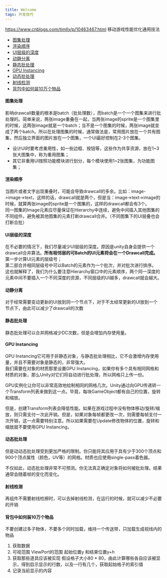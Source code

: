 ```yaml
---
title: Welcome
tags: 开发技巧
---
```


https://www.cnblogs.com/timlly/p/10463467.html  移动游戏性能优化通用技法
<!-- TOC -->

- [图集处理](#图集处理)
- [渲染顺序](#渲染顺序)
- [UI层级的深度](#ui层级的深度)
- [动静分离](#动静分离)
- [静态批处理](#静态批处理)
- [GPU Instancing](#gpu-instancing)
- [动态批处理](#动态批处理)
- [射线检测](#射线检测)
- [背包中如何装10万个物品](#背包中如何装10万个物品)

<!-- /TOC -->

#### 图集处理
影响drawcall数量的根本是batch（批处理数），而batch是一个一个图集来进行批处理的。简单来说，两张image重叠在一起，当两张image的sprite是一个图集里的时候，这两张image就是一个batch；当不是一个图集的时候，两张image就变成了两个batch。所以在处理图集的时候，通常做法是，常用图片放在一个共有图集，然后独立界面的图片放在一个图集，一个UI最好控制在2-3个图集。
- 设计UI时要考虑重用性，如一些边框、按钮等，这些作为共享资源，放在1~3张大图集中，称为重用图集；
- 其它非重用UI按照功能模块进行划分，每个模块使用1~2张图集，为功能图集；

#### 渲染顺序
当图片或者文字出现重叠时，可能会导致drawcall的多余。比如：image->image->text，这样的话，drawcall就是两个，但是当：image->text->image的时候，就算两张image的sprite是一个图集的，这样的drawcall都会有3个。  
同一图集的Image元素应尽量保证在Hierarchy中连续，避免中间插入其他图集的不同组件。避免被其他图集的元素打断drawcall合并。（不同图集下的UI层叠也会打断合批）

#### UI层级的深度
在不必要的情况下，我们尽量减少UI层级的深度。原因是unity自身会提供一个drawcall合并算法。**所有相邻层的可Batch的UI元素将会在一个Drawcall完成。**    
第一步计算UI元素的层级号；  
第二部合并相同层级号中可以Batch的元素作为一个批次，并对批次进行排序。  
这也就解释了，我们为什么要注意Hierarchy窗口中的元素顺序，两个同一深度的元素中间不要插入一个不同深度的资源，不同层级的UI越多，drawcall就会越大。

#### 动静分离
对于经常需要变动更新的UI放到同一个节点下，对于不太经常更新的UI放到一个节点下，由此可以减少了drawcall的次数

#### 静态批处理
静态批处理可以合并网格减少DC次数，但是会增加内存使用量。

#### GPU Instancing
GPU Instancing它可用于非静态对象，与静态批处理相比，它不会激增内存使用量，并且不需要对象是静态的，非常强大。  
我们需要在对象的材质那里设置GPU Instancing，如果你有多个具有相同网格和材质的对象，那么Unity对它们将自动进行批处理，所以网格只上传一份。

GPU实例化让你可以非常高效地绘制相同的网格几次。Unity通过向GPU传递转一个Transform列表来做到这一点。毕竟，每块GameObject都有自己的位置，旋转和缩放。  

但是，创建Transform列表会降低性能。如果在游戏过程中没有物体移动/旋转/缩放，则只需支付一次此开销。但是，如果对象每帧都更改一次，则需要每帧支付一次开销，这一点需要特别注意。所以如果需要在Update修改物体的位置，旋转和缩放就不要使用GPU Instancing。

#### 动态批处理
但是动动态批处理受到更加严格的限制。你只能将其应用于具有少于300个顶点和900个顶点属性（颜色，UV等）的网格。材质也应使用single-pass着色器。

不仅如此，动态批处理非常不可预测。你无法真正确定对象将如何被批处理。结果通常会随着帧的变化而变化。
#### 射线检测
再组件不需要射线检擦时，可以去掉射线检测，在运行的时候，就可以减少不必要的开销


#### 背包中如何装10万个物品
不要创建过多子物体，不要多个同时加载，维持一个传送带，只加载生成视线内的物品
1. 获取数据
2. 可视范围 ViewPort的范围  起始位置y 和结束位置y+h
3. 获取那些道具应该被实现 假设格子大小80 * 80，由此计算哪些各自应该被显示，得到启示显示的行数，以及一行有几个，获取起始格子的索引值
4. 记录当前显示的内容
